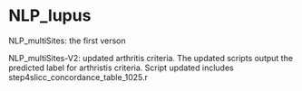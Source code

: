 # NLP_lupus
NLP_multiSites: the first verson 

NLP_multiSites-V2: updated arthritis criteria. The updated scripts output the predicted label for arthristis criteria. Script updated includes step4slicc_concordance_table_1025.r 
